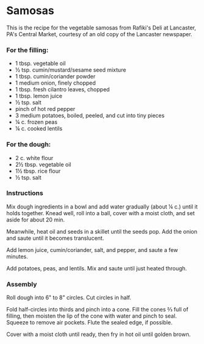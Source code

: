 # Samosas

This is the recipe for the vegetable samosas from Rafiki's Deli at Lancaster,
PA's Central Market, courtesy of an old copy of the Lancaster newspaper.

### For the filling:

- 1 tbsp. vegetable oil
- ½ tsp. cumin/mustard/sesame seed mixture
- 1 tbsp. cumin/coriander powder
- 1 medium onion, finely chopped
- 1 tbsp. fresh cilantro leaves, chopped
- 1 tbsp. lemon juice
- ½ tsp. salt
- pinch of hot red pepper
- 3 medium potatoes, boiled, peeled, and cut into tiny pieces
- ¼ c. frozen peas
- ¼ c. cooked lentils

### For the dough:

- 2 c. white flour
- 2½ tbsp. vegetable oil
- 1½ tbsp. rice flour
- ½ tsp. salt

### Instructions

Mix dough ingredients in a bowl and add water gradually (about ¼ c.) until it
holds together. Knead well, roll into a ball, cover with a moist cloth, and set
aside for about 20 min.

Meanwhile, heat oil and seeds in a skillet until the seeds pop. Add the onion
and saute until it becomes translucent.

Add lemon juice, cumin/coriander, salt, and pepper, and saute a few minutes.

Add potatoes, peas, and lentils. Mix and saute until just heated through.

### Assembly

Roll dough into 6" to 8" circles. Cut circles in half.

Fold half-circles into thirds and pinch into a cone. Fill the cones ⅔ full of
filling, then moisten the lip of the cone with water and pinch to seal. Squeeze
to remove air pockets. Flute the sealed edge, if possible.

Cover with a moist cloth until ready, then fry in hot oil until golden brown.
